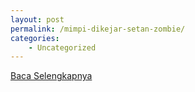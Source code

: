 ```yaml
---
layout: post
permalink: /mimpi-dikejar-setan-zombie/
categories:
    - Uncategorized
---
```


[Baca Selengkapnya](/01)